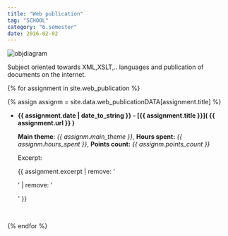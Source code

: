 ```yaml
---
title: "Web publication"
tag: "SCHOOL"
category: "6.semester"
date: 2016-02-02
---
```


<img src="{{ site.url }}/Downloads/Obr2.jpg" alt="objdiagram">

Subject oriented towards XML,XSLT,.. languages and publication of documents on the internet.

<!--excerpt--> 

{% for assignment in site.web_publication %}

{% assign assignm = site.data.web_publicationDATA[assignment.title] %}  

* **{{ assignment.date | date_to_string }} - [{{ assignment.title }}]( {{ assignment.url }} )** 

	**Main theme**: *{{ assignm.main_theme }}*, **Hours spent:** *{{ assignm.hours_spent }}*, **Points count:** *{{ assignm.points_count }}* 

	Excerpt:

	{{ assignment.excerpt | remove: '<p>' | remove: '</p>' }}

	<br/>

{% endfor %}
